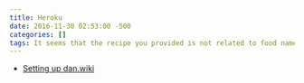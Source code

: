 ```yaml
---
title: Heroku
date: 2016-11-30 02:53:00 -500
categories: []
tags: It seems that the recipe you provided is not related to food names and cooking methods. Can you please provide a different recipe or specify the food names and cooking methods you want to include in the list?
---
```


-   [Setting up dan.wiki](Setting_up_dan.wiki "wikilink")
